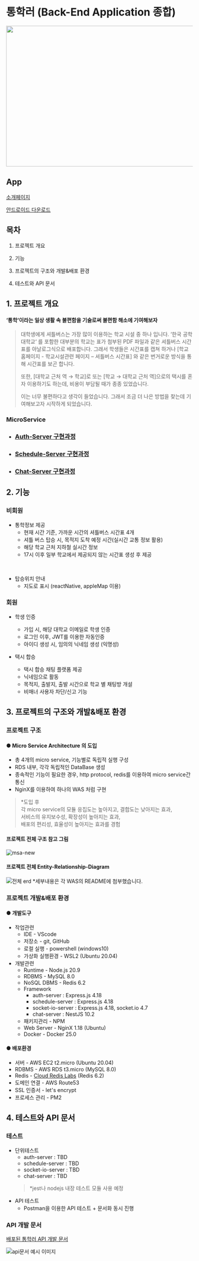 # 통학러 (Back-End Application 종합)
<p align="center"> <img src="https://github.com/Yonge2/TUKBUS_Server/assets/99579139/9f842ee4-61c9-4ccc-abb6-bb25d614f7c9" width="550" height="380"/> </p>

## App
[소개페이지](https://tukbus.co.kr)

[안드로이드 다운로드](https://play.google.com/store/apps/details?id=com.tuk_bus&hl=ko)

## 목차
 1. 프로젝트 개요

 2. 기능

 3. 프로젝트의 구조와 개발&배포 환경

 4. 테스트와 API 문서


## 1. 프로젝트 개요

#### ‘통학‘이라는 일상 생활 속 불편함을 기술로써 불편함 해소에 기여해보자
>대학생에게 셔틀버스는 가장 많이 이용하는 학교 시설 중 하나 입니다. ‘한국 공학 대학교‘ 를 포함한 대부분의 학교는 표가 첨부된 PDF 파일과 같은 셔틀버스 시간표를 아날로그식으로 배포합니다.
>그래서 학생들은 시간표를 캡쳐 하거나 [학교 홈페이지 - 학교시설관련 페이지 – 셔틀버스 시간표] 와 같은 번거로운 방식을 통해 시간표를 보곤 합니다.
>
>또한, [대학교 근처 역 → 학교]로 또는 [학교 → 대학교 근처 역]으로의 택시를 혼자 이용하기도 하는데, 비용이 부담될 때가 종종 있었습니다.
>
>이는 너무 불편하다고 생각이 들었습니다. 그래서 조금 더 나은 방법을 찾는데 기여해보고자 시작하게 되었습니다.

### MicroService
- ### [Auth-Server 구현과정](https://github.com/Yonge2/TUKBUS_Server/blob/master/Server/auth-server/README.md)
- ### [Schedule-Server 구현과정](https://github.com/Yonge2/TUKBUS_Server/blob/master/Server/schedule-server/README.md)
- ### [Chat-Server 구현과정](https://github.com/Yonge2/TUKBUS_Server/blob/master/Server/chat-server/README.md)

## 2. 기능
### 비회원
* 통학정보 제공
  * 현재 시간 기준, 가까운 시간의 셔틀버스 시간표 4개
  * 셔틀 버스 탑승 시, 목적지 도착 예정 시간(실시간 교통 정보 활용)
  * 해당 학교 근처 지하철 실시간 정보
  * 17시 이후 일부 학교에서 제공되지 않는 시간표 생성 후 제공
<br/>

* 탑승위치 안내
  * 지도로 표시 (reactNative, appleMap 이용)

### 회원
* 학생 인증
  * 가입 시, 해당 대학교 이메일로 학생 인증
  * 로그인 이후, JWT를 이용한 자동인증
  * 아이디 생성 시, 임의의 닉네임 생성 (익명성)

* 택시 합승
  * 택시 합승 채팅 플랫폼 제공
  * 닉네임으로 활동
  * 목적지, 출발지, 출발 시간으로 학교 별 채팅방 개설
  * 비매너 사용자 차단/신고 기능


## 3. 프로젝트의 구조와 개발&배포 환경

### 프로젝트 구조

#### ● Micro Service Architecture 의 도입
 - 총 4개의 micro service, 기능별로 독립적 실행 구성
 - RDS 내부, 각각 독립적인 DataBase 생성
 - 종속적인 기능이 필요한 경우, http protocol, redis를 이용하여 micro service간 통신
 - NginX를 이용하여 하나의 WAS 처럼 구현
> *도입 후  
> 각 micro service의 모듈 응집도는 높아지고, 결합도는 낮아지는 효과,  
> 서비스의 유지보수성, 확장성이 높아지는 효과,  
> 배포의 편리성, 효율성이 높아지는 효과를 경험 

#### 프로젝트 전체 구조 참고 그림
![msa-new](https://github.com/Yonge2/TUKBUS_Server/assets/99579139/6f2b0a0d-1dbc-4e43-9416-afc499d11f92)


#### 프로젝트 전체 Entity-Relationship-Diagram
![전체 erd](https://github.com/Yonge2/TUKBUS_Server/assets/99579139/63128fbe-093e-4645-91f6-eb222a92b981)
*세부내용은 각 WAS의 README에 첨부했습니다.


### 프로젝트 개발&배포 환경
#### ● 개발도구
- 작업관련
  - IDE - VScode
  - 저장소 - git, GitHub
  - 로컬 실행 - powershell (windows10)
  - 가상화 실행환경 - WSL2 (Ubuntu 20.04)
- 개발관련
  - Runtime - Node.js 20.9
  - RDBMS - MySQL 8.0
  - NoSQL DBMS - Redis 6.2
  - Framework
    - auth-server : Express.js 4.18
    - schedule-server : Express.js 4.18
    - socket-io-server : Express.js 4.18, socket.io 4.7
    - chat-server : NestJS 10.2
  - 패키지관리 - NPM
  - Web Server - NginX 1.18 (Ubuntu)
  - Docker - Docker 25.0

#### ● 배포환경
  - 서버 - AWS EC2 t2.micro (Ubuntu 20.04)
  - RDBMS - AWS RDS t3.micro (MySQL 8.0)
  - Redis - [Cloud Redis Labs](https://redis.com/try-free/) (Redis 6.2)
  - 도메인 연결 - AWS Route53
  - SSL 인증서 - let's encrypt
  - 프로세스 관리 - PM2


## 4. 테스트와 API 문서

### 테스트
- 단위테스트
  - auth-server : TBD
  - schedule-server : TBD
  - socket-io-server : TBD
  - chat-server : TBD
  >*jest나 nodejs 내장 테스트 모듈 사용 예정
- API 테스트
  - Postman을 이용한 API 테스트 + 문서화 동시 진행

### API 개발 문서

[배포된 통학러 API 개발 문서](https://documenter.getpostman.com/view/21311885/2sA2xnzAmY)  

![api문서 예시 이미지](https://github.com/Yonge2/TUKBUS_Server/assets/99579139/662aff1d-1017-47e3-9ffa-9d1548d8acc3)

